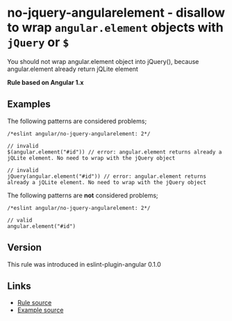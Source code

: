<!-- WARNING: Generated documentation. Edit docs and examples in the rule and examples file ('rules/no-jquery-angularelement.js', 'examples/no-jquery-angularelement.js'). -->

# no-jquery-angularelement - disallow to wrap `angular.element` objects with `jQuery` or `$`

You should not wrap angular.element object into jQuery(), because angular.element already return jQLite element

**Rule based on Angular 1.x**

## Examples

The following patterns are considered problems;

    /*eslint angular/no-jquery-angularelement: 2*/

    // invalid
    $(angular.element("#id")) // error: angular.element returns already a jQLite element. No need to wrap with the jQuery object

    // invalid
    jQuery(angular.element("#id")) // error: angular.element returns already a jQLite element. No need to wrap with the jQuery object

The following patterns are **not** considered problems;

    /*eslint angular/no-jquery-angularelement: 2*/

    // valid
    angular.element("#id")

## Version

This rule was introduced in eslint-plugin-angular 0.1.0

## Links

* [Rule source](/rules/no-jquery-angularelement.js)
* [Example source](/examples/no-jquery-angularelement.js)
